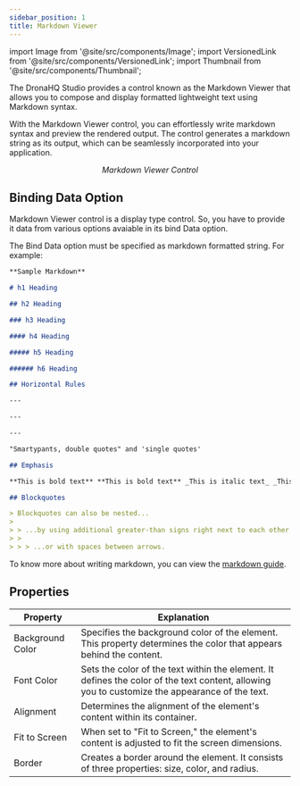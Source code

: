 ```yaml
---
sidebar_position: 1
title: Markdown Viewer
---
```


import Image from '@site/src/components/Image'; import VersionedLink from '@site/src/components/VersionedLink'; import
Thumbnail from '@site/src/components/Thumbnail';


The DronaHQ Studio provides a control known as the Markdown Viewer that allows you to compose and display formatted lightweight text using Markdown syntax.

With the Markdown Viewer control, you can effortlessly write markdown syntax and preview the rendered output. The control generates a markdown string as its output, which can be seamlessly incorporated into your application.

<figure>
  <Thumbnail src="/img/reference/controls/markdown-viewer/preview.jpeg" alt="Markdown viewer control" />
  <figcaption align = "center"><i>Markdown Viewer Control</i></figcaption>
</figure>

## Binding Data Option

Markdown Viewer control is a display type control. So, you have to provide it data from various options avaiable in its bind Data option. 

The Bind Data option must be specified as markdown formatted string. For example:

```md
**Sample Markdown**

# h1 Heading

## h2 Heading

### h3 Heading

#### h4 Heading

##### h5 Heading

###### h6 Heading

## Horizontal Rules

---

---

---

"Smartypants, double quotes" and 'single quotes'

## Emphasis

**This is bold text** **This is bold text** _This is italic text_ _This is italic text_ ~~Strikethrough~~

## Blockquotes

> Blockquotes can also be nested...
>
> > ...by using additional greater-than signs right next to each other...
> >
> > > ...or with spaces between arrows.
```

To know more about writing markdown, you can view the [markdown guide](https://www.markdownguide.org/cheat-sheet/).


## Properties

| Property      | Explanation                                                                                            |
|---------------|--------------------------------------------------------------------------------------------------------|
| Background Color  | Specifies the background color of the element. This property determines the color that appears behind the content.                                                   |
| Font Color        | Sets the color of the text within the element. It defines the color of the text content, allowing you to customize the appearance of the text.    
| Alignment     | Determines the alignment of the element's content within its container.                                 |
| Fit to Screen | When set to "Fit to Screen," the element's content is adjusted to fit the screen dimensions.           |
| Border        | Creates a border around the element. It consists of three properties: size, color, and radius.          |



